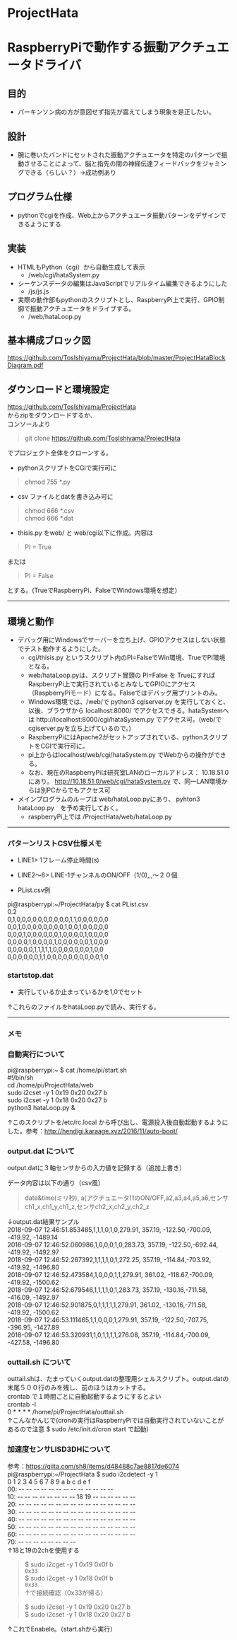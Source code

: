 # ProjectHata

# RaspberryPiで動作する振動アクチュエータドライバ

## 目的
* パーキンソン病の方が意図せず指先が震えてしまう現象を是正したい。

## 設計
* 腕に巻いたバンドにセットされた振動アクチュエータを特定のパターンで振動させることによって、脳と指先の間の神経伝達フィードバックをジャミングできる（らしい？）→成功例あり


## プログラム仕様
* pythonでcgiを作成、Web上からアクチュエータ振動パターンをデザインできるようにする

## 実装
* HTMLもPython（cgi）から自動生成して表示
  * /web/cgi/hataSystem.py
* シーケンスデータの編集はJavaScriptでリアルタイム編集できるようにした
  * /js/js.js
* 実際の動作部もpythonのスクリプトとし、RaspberryPi上で実行、GPIO制御で振動アクチュエータをドライブする。
  * /web/hataLoop.py

## 基本構成ブロック図
https://github.com/TosIshiyama/ProjectHata/blob/master/ProjectHataBlockDiagram.pdf

## ダウンロードと環境設定
https://github.com/TosIshiyama/ProjectHata  
からzipをダウンロードするか、  
コンソールより  
> git clone https://github.com/TosIshiyama/ProjectHata  

でプロジェクト全体をクローンする。  

* pythonスクリプトをCGIで実行可に
> chmod 755 *.py  

* csv ファイルとdatを書き込み可に
> chmod 666 *.csv  
> chmod 666 *.dat  

* thisis.py をweb/ と web/cgi以下に作成。内容は
> PI = True  

または　　
> PI = False  

とする。(TrueでRaspberryPi、FalseでWindows環境を想定）   

----
## 環境と動作
* デバッグ用にWindowsでサーバーを立ち上げ、GPIOアクセスはしない状態でテスト動作するようにした。
  * cgi/thisis.py というスクリプト内のPI=FalseでWin環境、TrueでPI環境となる。
  * web/hataLoop.pyは、スクリプト冒頭の PI=False を TrueにすればRaspberryPi上で実行されているとみなしてGPIOにアクセス（RaspberryPiモード）になる。Falseではデバッグ用プリントのみ。
  * Windows環境では、/web/で python3 cgiserver.py を実行しておくと、以後、ブラウザから localhost:8000/ でアクセスできる。hataSystemへは http://localhost:8000/cgi/hataSystem.py でアクセス可。(web/でcgiserver.pyを立ち上げているので。)  
  * RaspberryPiにはApache2がセットアップされている、pythonスクリプトをCGIで実行可に。
  * pi上からはlocalhost/web/cgi/hataSystem.py でWebからの操作ができる。
  * なお、現在のRaspberryPiは研究室LANのローカルアドレス： 10.18.51.0 にあり。 http://10.18.51.0/web/cgi/hataSystem.py で、同一LAN環境からは別PCからでもアクセス可
* メインプログラムのループは web/hataLoop.pyにあり、 pyhton3 hataLoop.py　を予め実行しておく。
  * raspberryPi上では /ProjectHata/web/hataLoop.py

----

### パターンリストCSV仕様メモ
* LINE1> 1フレーム停止時間(s)
* LINE2～6> LINE-1チャンネルのON/OFF（1/0),,,～２０個

* PList.csv例

pi@raspberrypi:~/ProjectHata/py $ cat PList.csv  
0.2  
0,1,0,0,0,0,0,0,0,0,0,0,1,1,0,0,0,0,0,0  
0,0,1,0,0,0,0,0,0,0,0,1,0,0,1,0,0,0,0,0  
0,0,0,1,0,0,0,0,0,0,1,0,0,0,0,1,0,0,0,0  
0,0,0,0,1,0,0,0,0,1,0,0,0,0,0,0,1,0,0,0  
0,0,0,0,0,1,1,1,1,1,0,0,0,0,0,0,0,1,0,0  
0,0,0,0,0,0,1,1,0,0,0,0,0,0,0,0,0,0,1,0  

### startstop.dat
* 実行しているか止まっているかを1,0でセット

↑これらのファイルをhataLoop.pyで読み、実行する。

----

### メモ

### 自動実行について  
pi@raspberrypi:~ $ cat /home/pi/start.sh  
#!/bin/sh  
cd /home/pi/ProjectHata/web  
sudo i2cset -y 1 0x19 0x20 0x27 b  
sudo i2cset -y 1 0x18 0x20 0x27 b  
python3 hataLoop.py &  

↑このスクリプトを/etc/rc.local から呼び出し、電源投入後自動起動するようにした。参考：http://hendigi.karaage.xyz/2016/11/auto-boot/  



### output.dat について  
output.datに３軸センサからの入力値を記録する（追加上書き）  

データ内容は以下の通り（csv風）  

> date&time(ミリ秒), a(アクチュエータ)1のON/OFF,a2,a3,a4,a5,a6,センサch1_x,ch1_y,ch1_z,センサch2_x,ch2_y,ch2_z  

↓output.dat結果サンプル  
2018-09-07 12:46:51.853485,1,1,1,0,1,0,279.91, 357.19, -122.50,-700.09, -419.92, -1489.14  
2018-09-07 12:46:52.060986,1,0,0,0,1,0,283.73, 357.19, -122.50,-692.44, -419.92, -1492.97  
2018-09-07 12:46:52.267392,1,1,1,1,0,1,272.25, 357.19, -114.84,-703.92, -419.92, -1496.80  
2018-09-07 12:46:52.473584,1,0,0,0,1,1,279.91, 361.02, -118.67,-700.09, -419.92, -1500.62  
2018-09-07 12:46:52.679546,1,1,1,1,0,1,283.73, 357.19, -130.16,-711.58, -416.09, -1492.97  
2018-09-07 12:46:52.901875,0,1,1,1,1,1,279.91, 361.02, -130.16,-711.58, -419.92, -1500.62  
2018-09-07 12:46:53.111465,1,1,0,0,0,1,279.91, 357.19, -122.50,-707.75, -396.95, -1427.89  
2018-09-07 12:46:53.320931,1,0,1,1,1,1,276.08, 357.19, -114.84,-700.09, -427.58, -1496.80  




### outtail.sh について  
outtail.shは、たまっていくoutput.datの整理用シェルスクリプト。output.datの末尾５００行のみを残し、前のほうはカットする。  
crontab で１時間ごとに自動起動するようにするとよい  
crontab -l   
0 * * * * /home/pi/ProjectHata/outtail.sh  
↑こんなかんじで(cronの実行はRaspberryPiでは自動実行されていないことがあるので注意 $ sudo /etc/init.d/cron start で起動)  

### 加速度センサLISD3DHについて  
参考：https://qiita.com/sh8/items/d48488c7ae8817de6074  
pi@raspberrypi:~/ProjectHata $ sudo i2cdetect -y 1  
     0  1  2  3  4  5  6  7  8  9  a  b  c  d  e  f  
00:          -- -- -- -- -- -- -- -- -- -- -- -- --  
10: -- -- -- -- -- -- -- -- 18 19 -- -- -- -- -- --  
20: -- -- -- -- -- -- -- -- -- -- -- -- -- -- -- --  
30: -- -- -- -- -- -- -- -- -- -- -- -- -- -- -- --  
40: -- -- -- -- -- -- -- -- -- -- -- -- -- -- -- --  
50: -- -- -- -- -- -- -- -- -- -- -- -- -- -- -- --  
60: -- -- -- -- -- -- -- -- -- -- -- -- -- -- -- --  
70: -- -- -- -- -- -- -- --  
↑18と19の2chを使用する  

> $ sudo i2cget -y 1 0x19 0x0f b  
`0x33`  
> $ sudo i2cget -y 1 0x18 0x0f b  
`0x33`  
↑で接続確認（0x33が帰る）  

> $ sudo i2cset -y 1 0x19 0x20 0x27 b  
> $ sudo i2cset -y 1 0x18 0x20 0x27 b  

↑これでEnabele。（start.shから実行）
